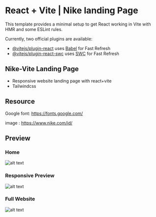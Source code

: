 # React + Vite | Nike landing Page

This template provides a minimal setup to get React working in Vite with HMR and some ESLint rules.

Currently, two official plugins are available:

- [@vitejs/plugin-react](https://github.com/vitejs/vite-plugin-react/blob/main/packages/plugin-react/README.md) uses [Babel](https://babeljs.io/) for Fast Refresh
- [@vitejs/plugin-react-swc](https://github.com/vitejs/vite-plugin-react-swc) uses [SWC](https://swc.rs/) for Fast Refresh

## Nike-Vite Landing Page
- Responsive website landing page with react+vite
- Tailwindcss

## Resource

 Google font: https://fonts.google.com/
 
 image : https://www.nike.com/id/

## Preview


### Home
![alt text](https://github.com/muslim2210/react-nike-vite/blob/master/public/Screenshot%202024-01-23%20142717.png?raw=true)




### Responsive Preview
![alt text](https://github.com/muslim2210/react-nike-vite/blob/master/public/nike-preview1.png?raw=true)





### Full Website
![alt text](https://github.com/muslim2210/react-nike-vite/blob/master/public/localhost_5173_.png?raw=true)




